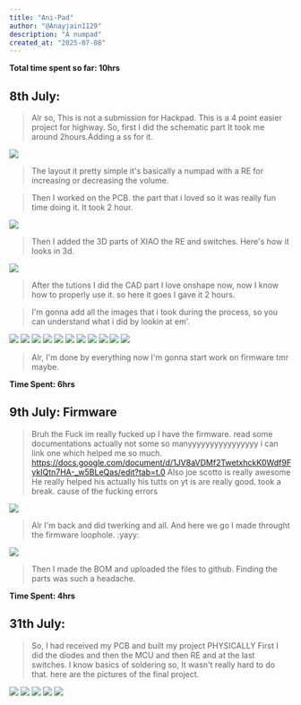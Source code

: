```yaml
---
title: "Ani-Pad"
author: "@Anayjain1129"
description: "A numpad"
created_at: "2025-07-08"
---
```


**Total time spent so far: 10hrs**

## 8th July:
>Alr so, This is not a submission for Hackpad.
>This is a 4 point easier project for highway.
>So, first I did the schematic part It took me around 2hours.Adding a ss for it.

![](/images/sch.png)

>The layout it pretty simple it's basically a numpad with a RE for increasing or decreasing the volume.

>Then I worked on the PCB.
>the part that i loved so it was really fun time doing it. It took 2 hour.

![](/images/pcb.png)

>Then I added the 3D parts of XIAO the RE and switches. Here's how it looks in 3d.

![](/images/3d_pcb.png)

>After the tutions I did the CAD part I love onshape now, now I know how to properly use it. so here it goes I gave it 2 hours.

>I'm gonna add all the images that i took during the process, so you can understand what i did by lookin at em'.

![](/images/0.png)
![](/images/1.png)
![](/images/2.png)
![](/images/3.png)
![](/images/4.png)
![](/images/5.png)
![](/images/6.png)
![](/images/7.png)
![](/images/8.png)
![](/images/9.png)
![](/images/10.png)

>Alr, I'm done by everything now I'm gonna start work on firmware tmr maybe.

**Time Spent: 6hrs**

## 9th July: Firmware
>Bruh the Fuck im really fucked up I have the firmware.
>read some documentations actually not some so manyyyyyyyyyyyyyyyy i can link one which helped me so much. https://docs.google.com/document/d/1JV8aVDMf2TwetxhckK0Wdf9FykIQtn7HA-_w5BLeQas/edit?tab=t.0
>Also joe scotto is really awesome He really helped his actually his tutts on yt is are really good.
>took a break. cause of the fucking errors

![](/images/image.png)

>Alr I'm back and did twerking and all.
>And here we go I made throught the firmware loophole. :yayy:

![](/images/firmware.png)

> Then I made the BOM and uploaded the files to github.
>Finding the parts was such a headache.

**Time Spent: 4hrs**

## 31th July:
>So, I had received my PCB and built my project PHYSICALLY
>First I did the diodes and then the MCU and then RE and at the last switches.
>I know basics of soldering so, It wasn't really hard to do that. 
>here are the pictures of the final project.

![](/images/1.png)
![](/images/2.png)
![](/images/3.png)
![](/images/4.png)
![](/images/5.png)
